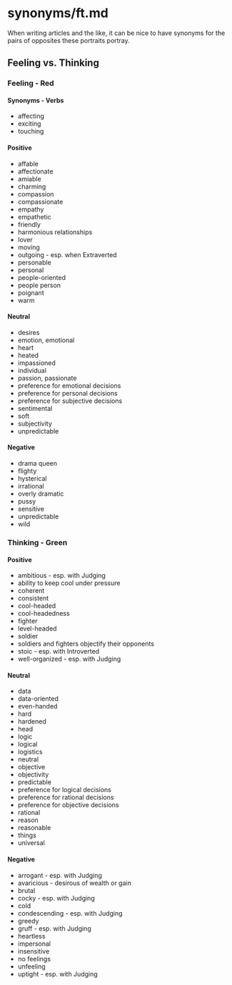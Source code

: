 
# synonyms/ft.md

When writing articles and the like, it can be nice to have synonyms for the pairs of opposites
these portraits portray.


## Feeling vs. Thinking

### Feeling - Red

#### Synonyms - Verbs
- affecting
- exciting
- touching

#### Positive
- affable
- affectionate
- amiable
- charming
- compassion
- compassionate
- empathy
- empathetic
- friendly
- harmonious relationships
- lover
- moving
- outgoing - esp. when Extraverted
- personable
- personal
- people-oriented
- people person
- poignant
- warm

#### Neutral
- desires
- emotion, emotional
- heart
- heated
- impassioned
- individual
- passion, passionate
- preference for emotional decisions
- preference for personal decisions
- preference for subjective decisions
- sentimental
- soft
- subjectivity
- unpredictable

#### Negative
- drama queen
- flighty
- hysterical
- irrational
- overly dramatic
- pussy
- sensitive
- unpredictable
- wild


### Thinking - Green

#### Positive
- ambitious - esp. with Judging
- ability to keep cool under pressure
- coherent
- consistent
- cool-headed
- cool-headedness
- fighter
- level-headed
- soldier
- soldiers and fighters objectify their opponents
- stoic - esp. with Introverted
- well-organized - esp. with Judging

#### Neutral
- data
- data-oriented
- even-handed
- hard
- hardened
- head
- logic
- logical
- logistics
- neutral
- objective
- objectivity
- predictable
- preference for logical decisions
- preference for rational decisions
- preference for objective decisions
- rational
- reason
- reasonable
- things
- universal

#### Negative
- arrogant - esp. with Judging
- avaricious - desirous of wealth or gain
- brutal
- cocky - esp. with Judging
- cold
- condescending - esp. with Judging
- greedy
- gruff - esp. with Judging
- heartless
- impersonal
- insensitive
- no feelings
- unfeeling
- uptight - esp. with Judging

